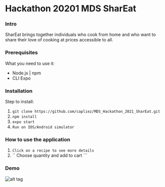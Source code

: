 # Hackathon 20201 MDS SharEat

### Intro

SharEat brings together individuals who cook from home and who want to share their love of cooking at prices accessible to all.

### Prerequisites

What you need to use it:
  * Node.js | npm
  * CLI Expo

### Installation

Step to install:
  1. ``` git clone https://github.com/capliez/MDS_Hackathon_2021_SharEat.git ```
  2. ``` npm install ```
  3. ``` expo start ```
  4. ``` Run on IOS/Android simulator ```

### How to use the application

1. ``` Click on a recipe to see more details ```
2. `` Choose quantity and add to cart ```

### Demo

![alt tag](https://github.com/capliez/MDS_Hackathon_2021_SharEat/blob/master/assets/demo.gif)
